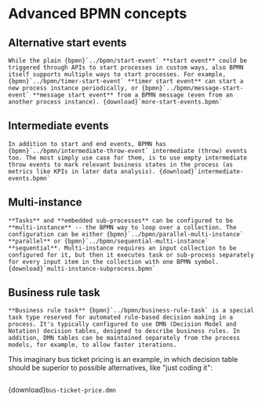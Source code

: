 # Advanced BPMN concepts

## Alternative start events

```{bpmn-figure} more-start-events
While the plain {bpmn}`../bpmn/start-event` **start event** could be triggered through APIs to start processes in custom ways, also BPMN itself supports multiple ways to start processes. For example, {bpmn}`../bpmn/timer-start-event` **timer start event** can start a new process instance periodically, or {bpmn}`../bpmn/message-start-event` **message start event** from a BPMN message (even from an another process instance). {download}`more-start-events.bpmn`
```

## Intermediate events

```{bpmn-figure} intermediate-events
In addition to start and end events, BPMN has {bpmn}`../bpmn/intermediate-throw-event` intermediate (throw) events too. The most simply use case for them, is to use empty intermediate throw events to mark relevant business states in the process (as metrics like KPIs in later data analysis). {download}`intermediate-events.bpmn`
```

## Multi-instance

```{bpmn-figure} multi-instance-subprocess
**Tasks** and **embedded sub-processes** can be configured to be **multi-instance** -- the BPMN way to loop over a collection. The configuration can be either {bpmn}`../bpmn/parallel-multi-instance` **parallel** or {bpmn}`../bpmn/sequential-multi-instance` **sequential**. Multi-instance requires an input collection to be configured for it, but then it executes task or sub-process separately for every input item in the collection with one BPMN symbol. {download}`multi-instance-subprocess.bpmn`
```

## Business rule task

```{bpmn-figure} ../bpmn/business-rule-task
**Business rule task** {bpmn}`../bpmn/business-rule-task` is a special task type reserved for automated rule-based decision making in a process. It's typically configured to use DMN (Decision Model and Notation) decision tables, designed to describe business rules. In addition, DMN tables can be maintained separately from the process models, for example, to allow faster iterations.
```

This imaginary bus ticket pricing is an example, in which decision table should be superior to possible alternatives, like "just coding it":

```{dmn-html} bus-ticket-price
```
{download}`bus-ticket-price.dmn`